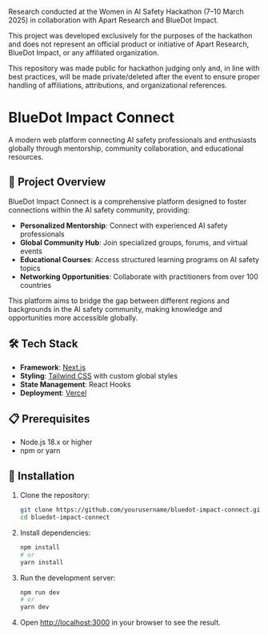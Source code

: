 Research conducted at the Women in AI Safety Hackathon (7–10 March 2025) in collaboration with Apart Research and BlueDot Impact.

This project was developed exclusively for the purposes of the hackathon and does not represent an official product or initiative of Apart Research, BlueDot Impact, or any affiliated organization.

This repository was made public for hackathon judging only and, in line with best practices, will be made private/deleted after the event to ensure proper handling of affiliations, attributions, and organizational references.

# BlueDot Impact Connect

A modern web platform connecting AI safety professionals and enthusiasts globally through mentorship, community collaboration, and educational resources.

## 🚀 Project Overview

BlueDot Impact Connect is a comprehensive platform designed to foster connections within the AI safety community, providing:

- **Personalized Mentorship**: Connect with experienced AI safety professionals
- **Global Community Hub**: Join specialized groups, forums, and virtual events
- **Educational Courses**: Access structured learning programs on AI safety topics
- **Networking Opportunities**: Collaborate with practitioners from over 100 countries

This platform aims to bridge the gap between different regions and backgrounds in the AI safety community, making knowledge and opportunities more accessible globally.

## 🛠️ Tech Stack

- **Framework**: [Next.js](https://nextjs.org/)
- **Styling**: [Tailwind CSS](https://tailwindcss.com/) with custom global styles
- **State Management**: React Hooks
- **Deployment**: [Vercel](https://vercel.com/)

## 📋 Prerequisites

- Node.js 18.x or higher
- npm or yarn

## 🔧 Installation

1. Clone the repository:
   ```bash
   git clone https://github.com/yourusername/bluedot-impact-connect.git
   cd bluedot-impact-connect
   ```

2. Install dependencies:
   ```bash
   npm install
   # or
   yarn install
   ```

3. Run the development server:
   ```bash
   npm run dev
   # or
   yarn dev
   ```

4. Open [http://localhost:3000](http://localhost:3000) in your browser to see the result.
